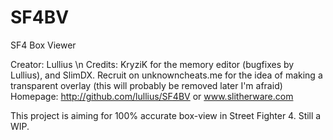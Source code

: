 SF4BV
=====

SF4 Box Viewer

Creator: Lullius \n
Credits: KryziK for the memory editor (bugfixes by Lullius), and SlimDX. Recruit on unknowncheats.me for the idea of making a transparent overlay (this will probably be removed later I'm afraid)
Homepage: http://github.com/lullius/SF4BV or www.slitherware.com



This project is aiming for 100% accurate box-view in Street Fighter 4.
Still a WIP.
